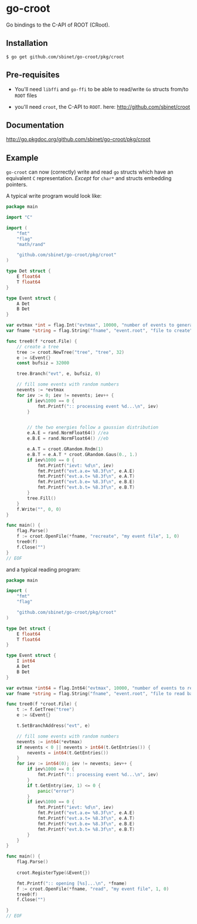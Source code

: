 go-croot
========

Go bindings to the C-API of ROOT (CRoot).

Installation
------------

    $ go get github.com/sbinet/go-croot/pkg/croot


Pre-requisites
--------------

- You'll need `libffi` and `go-ffi` to be able to read/write `Go` structs from/to `ROOT` files

- you'll need `croot`, the C-API to `ROOT`. here: http://github.com/sbinet/croot


Documentation
-------------

 http://go.pkgdoc.org/github.com/sbinet/go-croot/pkg/croot


Example
-------

`go-croot` can now (correctly) write and read `go` structs which have
an equivalent `C` representation.
*Except* for `char*` and structs embedding pointers.

A typical write program would look like:

``` go
package main

import "C"

import (
	"fmt"
	"flag"
	"math/rand"

	"github.com/sbinet/go-croot/pkg/croot"
)

type Det struct {
	E float64
	T float64
}

type Event struct {
	A Det
	B Det
}

var evtmax *int = flag.Int("evtmax", 10000, "number of events to generate")
var fname *string = flag.String("fname", "event.root", "file to create")

func tree0(f *croot.File) {
	// create a tree
	tree := croot.NewTree("tree", "tree", 32)
	e := &Event{}
	const bufsiz = 32000

	tree.Branch("evt", e, bufsiz, 0)

	// fill some events with random numbers
	nevents := *evtmax
	for iev := 0; iev != nevents; iev++ {
		if iev%1000 == 0 {
			fmt.Printf(":: processing event %d...\n", iev)
		}


		// the two energies follow a gaussian distribution
		e.A.E = rand.NormFloat64() //ea
		e.B.E = rand.NormFloat64() //eb

		e.A.T = croot.GRandom.Rndm(1)
		e.B.T = e.A.T * croot.GRandom.Gaus(0., 1.)
		if iev%1000 == 0 {
			fmt.Printf("ievt: %d\n", iev)
			fmt.Printf("evt.a.e= %8.3f\n", e.A.E)
			fmt.Printf("evt.a.t= %8.3f\n", e.A.T)
			fmt.Printf("evt.b.e= %8.3f\n", e.B.E)
			fmt.Printf("evt.b.t= %8.3f\n", e.B.T)
		}
		tree.Fill()
	}
	f.Write("", 0, 0)
}

func main() {
	flag.Parse()
	f := croot.OpenFile(*fname, "recreate", "my event file", 1, 0)
	tree0(f)
	f.Close("")
}
// EOF
```

and a typical reading program:
``` go
package main

import (
	"fmt"
	"flag"

	"github.com/sbinet/go-croot/pkg/croot"
)

type Det struct {
	E float64
	T float64
}

type Event struct {
	I int64
	A Det
	B Det
}

var evtmax *int64 = flag.Int64("evtmax", 10000, "number of events to read")
var fname *string = flag.String("fname", "event.root", "file to read back")

func tree0(f *croot.File) {
	t := f.GetTree("tree")
	e := &Event{}

	t.SetBranchAddress("evt", e)

	// fill some events with random numbers
	nevents := int64(*evtmax)
	if nevents < 0 || nevents > int64(t.GetEntries()) {
		nevents = int64(t.GetEntries())
	}
	for iev := int64(0); iev != nevents; iev++ {
		if iev%1000 == 0 {
			fmt.Printf(":: processing event %d...\n", iev)
		}
		if t.GetEntry(iev, 1) <= 0 {
			panic("error")
		}
		if iev%1000 == 0 {
			fmt.Printf("ievt: %d\n", iev)
			fmt.Printf("evt.a.e= %8.3f\n", e.A.E)
			fmt.Printf("evt.a.t= %8.3f\n", e.A.T)
			fmt.Printf("evt.b.e= %8.3f\n", e.B.E)
			fmt.Printf("evt.b.t= %8.3f\n", e.B.T)
		}
	}
}

func main() {
	flag.Parse()
	
	croot.RegisterType(&Event{})

	fmt.Printf(":: opening [%s]...\n", *fname)
	f := croot.OpenFile(*fname, "read", "my event file", 1, 0)
	tree0(f)
	f.Close("")

}
// EOF
```
